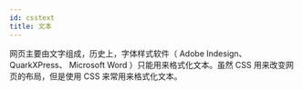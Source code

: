 ```yaml
---
id: csstext
title: 文本
---
```


网页主要由文字组成，历史上，字体样式软件（ Adobe Indesign、 QuarkXPress、 Microsoft Word ）只能用来格式化文本。虽然 CSS 用来改变网页的布局，但是使用 CSS 来常用来格式化文本。
